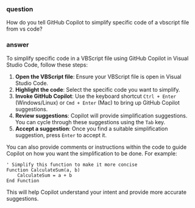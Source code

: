 ### question

How do you tell GitHub Copilot to simplify specific code of a vbscript file from vs code?

### answer

To simplify specific code in a VBScript file using GitHub Copilot in Visual Studio Code, follow these steps:

1. **Open the VBScript file**: Ensure your VBScript file is open in Visual Studio Code.
2. **Highlight the code**: Select the specific code you want to simplify.
3. **Invoke GitHub Copilot**: Use the keyboard shortcut `Ctrl + Enter` (Windows/Linux) or `Cmd + Enter` (Mac) to bring up GitHub Copilot suggestions.
4. **Review suggestions**: Copilot will provide simplification suggestions. You can cycle through these suggestions using the `Tab` key.
5. **Accept a suggestion**: Once you find a suitable simplification suggestion, press `Enter` to accept it.

You can also provide comments or instructions within the code to guide Copilot on how you want the simplification to be done. For example:

```vbscript
' Simplify this function to make it more concise
Function CalculateSum(a, b)
    CalculateSum = a + b
End Function
```

This will help Copilot understand your intent and provide more accurate suggestions.

